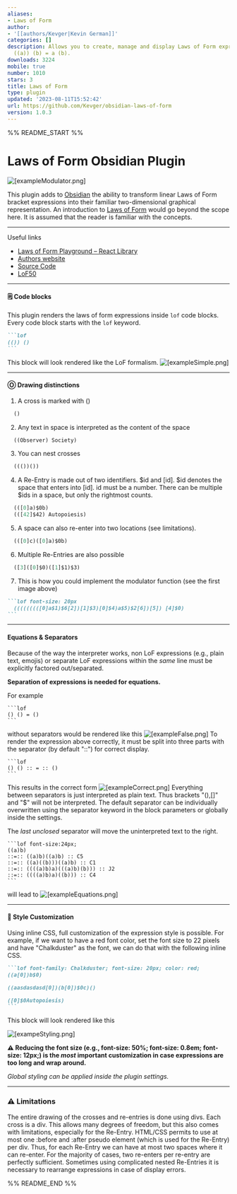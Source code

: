 ```yaml
---
aliases:
- Laws of Form
author:
- '[[authors/Kevger|Kevin German]]'
categories: []
description: Allows you to create, manage and display Laws of Form expressions like
  ((a)) (b) = a (b).
downloads: 3224
mobile: true
number: 1010
stars: 3
title: Laws of Form
type: plugin
updated: '2023-08-11T15:52:42'
url: https://github.com/Kevger/obsidian-laws-of-form
version: 1.0.3
---
```


%% README_START %%

# Laws of Form Obsidian Plugin
![[exampleModulator.png]](https://github.com/Kevger/obsidian-laws-of-form/blob/main/docs/exampleModulator.png)

This plugin adds to [Obsidian](https://obsidian.md/) the ability to transform linear Laws of Form bracket expressions into their familiar two-dimensional graphical representation. 
An introduction to [Laws of Form](https://en.wikipedia.org/wiki/Laws_of_Form) would go beyond the scope here. It is assumed that the reader is familiar with the concepts. 

----
Useful links
- [Laws of Form Playground – React Library](https://lof-react.web.app/)
- [Authors website](https://kevingerman.de)
- [Source Code](https://github.com/Kevger/obsidian-laws-of-form)
- [LoF50](https://lof50.com/)
---

#### 🗒 Code blocks
This plugin renders the laws of form expressions inside `lof` code blocks.
Every code block starts with the `lof` keyword.

````markdown
```lof
(()) ()
```
````

This block will look rendered like the LoF formalism.
![[exampleSimple.png]](https://github.com/Kevger/obsidian-laws-of-form/blob/main/docs/exampleSimple.png)

---

#### Ⓞ Drawing distinctions 
1) A cross is marked with ()
```jsx
  ()
```

2) Any text in space is interpreted as the content of the space
```jsx
  ((Observer) Society)
```

3) You can nest crosses
```jsx
  ((())())
```

4) A Re-Entry is made out of two identifiers. $id and [id]. $id denotes the space that enters into [id]. id must be a number. There can be multiple $ids in a space, but only the rightmost counts.
```jsx
  (([0]a)$0b)
  (([42]$42) Autopoiesis)
```

5) A space can also re-enter into two locations (see limitations).
```jsx
  (([0]c)([0]a)$0b)
```

6) Multiple Re-Entries are also possible
```jsx
  ([3]([0]$0)([1]$1)$3)
```

7) This is how you could implement the modulator function (see the first image above)
````md
```lof font-size: 20px
  (((((((([0]a$1)$6[2])[1]$3)[0]$4)a$5)$2[6])[5]) [4]$0)
```
````

---

#### Equations & Separators
Because of the way the interpreter works, non LoF expressions (e.g., plain text, emojis) or separate LoF expressions within the *same* line must be explicitly factored out/separated. 

**Separation of expressions is needed for equations.**

For example
````
```lof
() () = () 
```
````
without separators would be rendered like this
![[exampleFalse.png]](https://github.com/Kevger/obsidian-laws-of-form/blob/main/docs/exampleFalse.png)
To render the expression above correctly, it must be split into three parts with the separator (by default "::") for correct display. 
````
```lof
() () :: = :: ()
```
````
This results in the correct form
![[exampleCorrect.png]](https://github.com/Kevger/obsidian-laws-of-form/blob/main/docs/exampleCorrect.png)
Everything between separators is just interpreted as plain text. Thus brackets "(),\[\]" and "$" will not be interpreted.
The default separator can be individually overwritten using the separator keyword in the block parameters or globally inside the settings. 

The *last unclosed* separator will move the uninterpreted text to the right. 
````
```lof font-size:24px; 
((a)b)
::=:: ((a)b)((a)b) :: C5
::=:: ((a)((b)))((a)b) :: C1
::=:: ((((a)b)a)(((a)b)(b))) :: J2
::=:: ((((a)b)a)((b))) :: C4
```
````
will lead to
![[exampleEquations.png]](https://github.com/Kevger/obsidian-laws-of-form/blob/main/docs/exampleEquations.png)

---

#### 🌈  Style Customization 
Using inline CSS, full customization of the expression style is possible.
For example, if we want to have a red font color, set the font size to 22 pixels and have "Chalkduster" as the font, we can do that with the following inline CSS.

````Markdown
```lof font-family: Chalkduster; font-size: 20px; color: red;
((a[0])b$0)

((aasdasdasd[0])(b[0])$0c)()

([0]$0Autopoiesis)
```
````

This block will look rendered like this

![[exampeStyling.png]](https://github.com/Kevger/obsidian-laws-of-form/blob/main/docs/exampeStyling.png)

**⚠️ Reducing the font size (e.g., font-size: 50%; font-size: 0.8em; font-size: 12px;) is the *most* important customization in case expressions are too long and wrap around.**

*Global styling can be applied inside the plugin settings.*

---

### ⚠️ Limitations

The entire drawing of the crosses and re-entries is done using divs. Each cross is a div. This allows many degrees of freedom, but this also comes with limitations, especially for the Re-Entry. HTML/CSS permits to use at most one :before and :after pseudo element (which is used for the Re-Entry) per div. Thus, for each Re-Entry we can have at most two spaces where it can re-enter. For the majority of cases, two re-enters per re-entry are perfectly sufficient. Sometimes using complicated nested Re-Entries it is necessary to rearrange expressions in case of display errors.


%% README_END %%